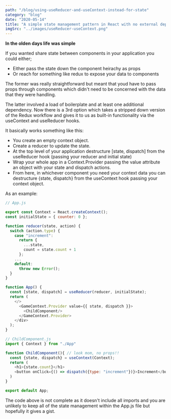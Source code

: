 ```yaml
---
path: "/blog/using-useReducer-and-useContext-instead-for-state"
category: "blog"
date: "2020-05-14"
title: "A simple state management pattern in React with no external dependencies & less boilerplate"
imgSrc: "../images/useReducer-useContext.png"
---
```


**In the olden days life was simple**

If you wanted share state between components in your application you could either;

- Either pass the state down the component heirachy as props
- Or reach for something like redux to expose your data to components

The former was really straightforward but meant that youd have to pass props through components which didn't need to be concerned with the data that they were handling.

The latter involved a load of boilerplate and at least one additional dependency. Now there is a 3rd option which takes a stripped down version of the Redux workflow and gives it to us as built-in functionality via the useContext and useReducer hooks.

It basically works something like this:

- You create an empty context object.
- Create a reducer to update the state.
- At the top level of your application destructure [state, dispatch] from the useReducer hook (passing your reducer and initial state)
- Wrap your whole app in a Context.Provider passing the value attribute an object with your state and dispatch actions.
- From here, in whichever component you need your context data you can destructure {state, dispatch} from the useContext hook passing your context object.

As an example:

```javascript
// App.js

export const Context = React.createContext();
const initialState = { counter: 0 };

function reducer(state, action) {
  switch (action.type) {
    case "increment":
      return {
        ...state,
        count = state.count + 1
      };
    ...
    default:
      throw new Error();
  }
}

function App() {
  const [state, dispatch] = useReducer(reducer, initialState);
  return (
    </>
      <GameContext.Provider value={{ state, dispatch }}>
        <ChildComponent/>
      </GameContext.Provider>
    </div>
  );
}

// ChildComponent.js
import { Context } from "./App"

function ChildComponent(){ // look mom, no props!!
  const {state, dispatch} = useContext(Context);
  return (
    <h1>{state.count}</h1>
    <button onClick={() => dispatch({type: "increment"})}>Increment</button>
  )
}

export default App;
```

The code above is not complete as it doesn't include all imports and you are unlikely to keep all of the state management within the App.js file but hopefully it gives a gist.
